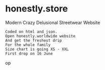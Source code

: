 # honestly.store
Modern Crazy Delusional
Streetwear Website

    Coded on html and json.
    Open honestly.worldwide website
    And get the freshest drip 
    For the whole family
    Size chart is going XS - XXL
    First drop on 16 June

op